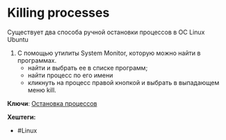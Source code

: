
# Killing processes

Существует два способа ручной остановки процессов в ОС Linux Ubuntu

1) С помощью утилиты System Monitor, которую можно найти в программах.
	- найти и выбрать ее в списке программ;
	- найти процесс по его имени
	- кликнуть на процесс правой кнопкой и выбрать в выпадающем меню kill.

**Ключи**: [Остановка процессов](Killing-processes)

**Хештеги:**
- #Linux